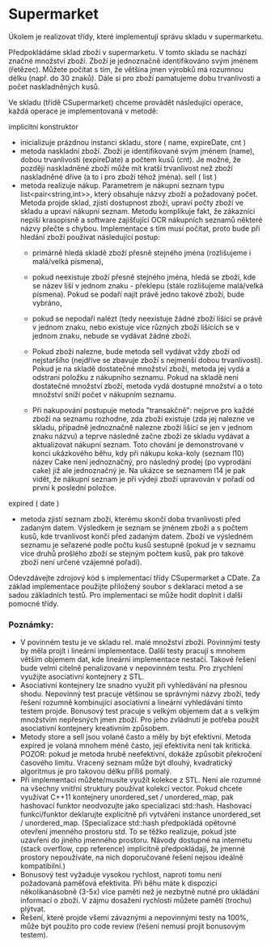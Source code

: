 # Supermarket

Úkolem je realizovat třídy, které implementují správu skladu v supermarketu.

Předpokládáme sklad zboží v supermarketu. V tomto skladu se nachází značné množství zboží. Zboží je jednoznačně identifikováno svým jménem (řetězec). Můžete počítat s tím, že většina jmen výrobků má rozumnou délku (např. do 30 znaků). Dále si pro zboží pamatujeme dobu trvanlivosti a počet naskladněných kusů.

Ve skladu (třídě CSupermarket) chceme provádět následující operace, každá operace je implementovaná v metodě:

implicitní konstruktor
- inicializuje prázdnou instanci skladu,
store ( name, expireDate, cnt )
- metoda naskladní zboží. Zboží je identifikované svým jménem (name), dobou trvanlivosti (expireDate) a počtem kusů (cnt). Je možné, že později naskladněné zboží může mít kratší trvanlivost než zboží naskladněné dříve (a to i pro zboží téhož jména).
sell ( list )
- metoda realizuje nákup. Parametrem je nákupní seznam typu list<pair<string,int>>, který obsahuje názvy zboží a požadovaný počet. Metoda projde sklad, zjistí dostupnost zboží, upraví počty zboží ve skladu a upraví nákupní seznam. Metodu komplikuje fakt, že zákazníci nepíší krasopisně a software zajišťující OCR nákupních seznamů některé názvy přečte s chybou. Implementace s tím musí počítat, proto bude při hledání zboží používat následující postup:
    - primárně hledá skladě zboží přesně stejného jména (rozlišujeme i malá/velká písmena),
    - pokud neexistuje zboží přesně stejného jména, hledá se zboží, kde se název liší v jednom znaku - překlepu (stále rozlišujeme malá/velká písmena). Pokud se podaří najít právě jedno takové zboží, bude vybráno,
    - pokud se nepodaří nalézt (tedy neexistuje žádné zboží lišící se právě v jednom znaku, nebo existuje více různých zboží lišících se v jednom znaku, nebude se vydávat žádné zboží.

    - Pokud zboží nalezne, bude metoda sell vydávat vždy zboží od nejstaršího (nejdříve se zbavuje zboží s nejmenší dobou trvanlivosti). Pokud je na skladě dostatečné množství zboží, metoda jej vydá a odstraní položku z nákupního seznamu. Pokud na skladě není dostatečné množství zboží, metoda vydá dostupné množství a o toto množství sníží počet v nákupním seznamu.

    - Při nakupování postupuje metoda "transakčně": nejprve pro každé zboží na seznamu rozhodne, zda zboží existuje (zda jej nalezne ve skladu, případně jednoznačně nalezne zboží lišící se jen v jednom znaku názvu) a teprve následně začne zboží ze skladu vydávat a aktualizovat nákupní seznam. Toto chování je demonstrované v konci ukázkového běhu, kdy při nákupu koka-koly (seznam l10) název Cake není jednoznačný, pro následný prodej (po vyprodání cake) již ale jednoznačný je. Na ukázce se seznamem l14 je pak vidět, že nákupní seznam je při výdeji zboží upravován v pořadí od první k poslední položce.

expired ( date )
- metoda zjistí seznam zboží, kterému skončí doba trvanlivosti před zadaným datem. Výsledkem je seznam se jménem zboží a s počtem kusů, kde trvanlivost končí před zadaným datem. Zboží ve výsledném seznamu je seřazené podle počtu kusů sestupně (pokud je v seznamu více druhů prošlého zboží se stejným počtem kusů, pak pro takové zboží není určené vzájemné pořadí).

Odevzdávejte zdrojový kód s implementací třídy CSupermarket a CDate. Za základ implementace použijte přiložený soubor s deklarací metod a se sadou základních testů. Pro implementaci se může hodit doplnit i další pomocné třídy.

### Poznámky:
- V povinném testu je ve skladu rel. malé množství zboží. Povinnými testy by měla projít i lineární implementace. Další testy pracují s mnohem větším objemem dat, kde lineární implementace nestačí. Takové řešení bude velmi citelně penalizované v nepovinném testu. Pro zrychlení využijte asociativní kontejnery z STL.
- Asociativní kontejnery lze snadno využít při vyhledávání na přesnou shodu. Nepovinný test pracuje většinou se správnými názvy zboží, tedy řešení rozumně kombinující asociativní a lineární vyhledávání tímto testem projde. Bonusový test pracuje s velkým objemem dat a s velkým množstvím nepřesných jmen zboží. Pro jeho zvládnutí je potřeba použít asociativní kontejnery kreativním způsobem.
- Metody store a sell jsou volané často a měly by být efektivní. Metoda expired je volaná mnohem méně často, její efektivita není tak kritická. POZOR: pokud je metoda hrubě neefektivní, dokáže způsobit překročení časového limitu. Vracený seznam může být dlouhý, kvadratický algoritmus je pro takovou délku příliš pomalý.
- Při implementaci můžete/musíte využít kolekce z STL. Není ale rozumné na všechny vnitřní struktury používat kolekci vector. Pokud chcete využívat C++11 kontejnery unordered_set / unordered_map, pak hashovací funktor neodvozujte jako specializaci std::hash. Hashovací funkci/funktor deklarujte explicitně při vytváření instance unordered_set / unordered_map. (Specializace std::hash předpokládá opětovné otevření jmenného prostoru std. To se těžko realizuje, pokud jste uzavřeni do jiného jmenného prostoru. Návody dostupné na internetu (stack overflow, cpp reference) implicitně předpokládají, že jmenné prostory nepoužíváte, na nich doporučované řešení nejsou ideálně kompatibilní.)
- Bonusový test vyžaduje vysokou rychlost, naproti tomu není požadovaná paměťová efektivita. Při běhu máte k dispozici několikanásobně (3-5x) více paměti než je nezbytně nutné pro ukládání informací o zboží. V zájmu dosažení rychlosti můžete pamětí (trochu) plýtvat.
- Řešení, které projde všemi závaznými a nepovinnými testy na 100%, může být použito pro code review (řešení nemusí projít bonusovým testem).